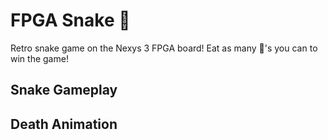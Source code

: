 # FPGA Snake :snake:

Retro snake game on the Nexys 3 FPGA board! Eat as many :apple:'s you can to win the game!

## Snake Gameplay

## Death Animation
